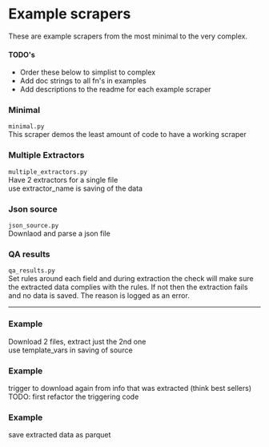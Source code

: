 # Example scrapers

These are example scrapers from the most minimal to the very complex.


#### TODO's
  - Order these below to simplist to complex
  - Add doc strings to all fn's in examples
  - Add descriptions to the readme for each example scraper


### Minimal
`minimal.py`  
This scraper demos the least amount of code to have a working scraper


### Multiple Extractors
`multiple_extractors.py`  
Have 2 extractors for a single file  
use extractor_name is saving of the data


### Json source
`json_source.py`  
Downlaod and parse a json file


### QA results
`qa_results.py`  
Set rules around each field and during extraction the check will make sure the extracted data complies with the rules. If not then the extraction fails and no data is saved. The reason is logged as an error.


--------------------------------------------------------------------------------

### Example
Download 2 files, extract just the 2nd one  
use template_vars in saving of source

### Example
trigger to download again from info that was extracted (think best sellers)  
TODO: first refactor the triggering code

### Example
save extracted data as parquet
